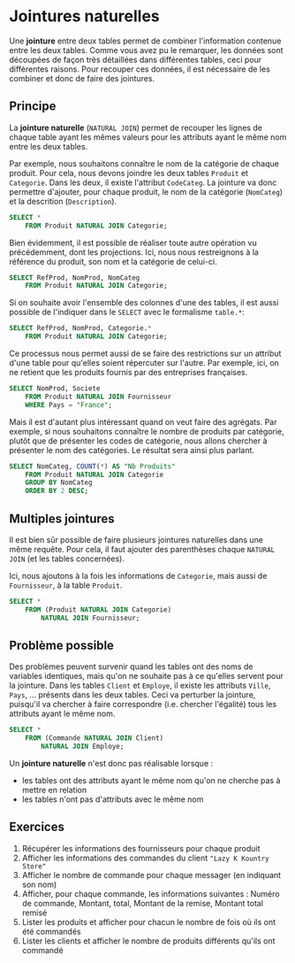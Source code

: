 # Jointures naturelles


Une **jointure** entre deux tables permet de combiner l'information contenue entre les deux tables. Comme vous avez pu le remarquer, les données sont découpées de façon très détaillées dans différentes tables, ceci pour différentes raisons. Pour recouper ces données, il est nécessaire de les combiner et donc de faire des jointures.


## Principe

La **jointure naturelle** (`NATURAL JOIN`) permet de recouper les lignes de chaque table ayant les mêmes valeurs pour les attributs ayant le même nom entre les deux tables.

Par exemple, nous souhaitons connaître le nom de la catégorie de chaque produit. Pour cela, nous devons joindre les deux tables `Produit` et `Categorie`. Dans les deux, il existe l'attribut `CodeCateg`. La jointure va donc permettre d'ajouter, pour chaque produit, le nom de la catégorie (`NomCateg`) et la descrition (`Description`).

```sql
SELECT *
	FROM Produit NATURAL JOIN Categorie;
```

Bien évidemment, il est possible de réaliser toute autre opération vu précédemment, dont les projections. Ici, nous nous restreignons à la référence du produit, son nom et la catégorie de celui-ci.

```sql
SELECT RefProd, NomProd, NomCateg
	FROM Produit NATURAL JOIN Categorie;
```

Si on souhaite avoir l'ensemble des colonnes d'une des tables, il est aussi possible de l'indiquer dans le `SELECT` avec le formalisme `table.*`: 

```sql
SELECT RefProd, NomProd, Categorie.*
	FROM Produit NATURAL JOIN Categorie;
```

Ce processus nous permet aussi de se faire des restrictions sur un attribut d'une table pour qu'elles soient répercuter sur l'autre. Par exemple, ici, on ne retient que les produits fournis par des entreprises françaises.

```sql
SELECT NomProd, Societe
	FROM Produit NATURAL JOIN Fournisseur
	WHERE Pays = "France";
```

Mais il est d'autant plus intéressant quand on veut faire des agrégats. Par exemple, si nous souhaitons connaître le nombre de produits par catégorie, plutôt que de présenter les codes de catégorie, nous allons chercher à présenter le nom des catégories. Le résultat sera ainsi plus parlant.

```sql
SELECT NomCateg, COUNT(*) AS "Nb Produits"
	FROM Produit NATURAL JOIN Categorie
	GROUP BY NomCateg
	ORDER BY 2 DESC;
```


## Multiples jointures

Il est bien sûr possible de faire plusieurs jointures naturelles dans une même requête. Pour cela, il faut ajouter des parenthèses chaque `NATURAL JOIN` (et les tables concernées).

Ici, nous ajoutons à la fois les informations de `Categorie`, mais aussi de `Fournisseur`, à la table `Produit`.

```sql
SELECT *
    FROM (Produit NATURAL JOIN Categorie) 
    	NATURAL JOIN Fournisseur;
```


## Problème possible

Des problèmes peuvent survenir quand les tables ont des noms de variables identiques, mais qu'on ne souhaite pas à ce qu'elles servent pour la jointure. Dans les tables `Client` et `Employe`, il existe les attributs `Ville`, `Pays`, ... présents dans les deux tables. Ceci va perturber la jointure, puisqu'il va chercher à faire correspondre (i.e. chercher l'égalité) tous les attributs ayant le même nom.

```sql
SELECT *
    FROM (Commande NATURAL JOIN Client) 
    	NATURAL JOIN Employe;
```

Un **jointure naturelle** n'est donc pas réalisable lorsque :

- les tables ont des attributs ayant le même nom qu'on ne cherche pas à mettre en relation
- les tables n'ont pas d'attributs avec le même nom

## Exercices

1. Récupérer les informations des fournisseurs pour chaque produit
1. Afficher les informations des commandes du client `"Lazy K Kountry Store"`
1. Afficher le nombre de commande pour chaque messager (en indiquant son nom)
1. Afficher, pour chaque commande, les informations suivantes : Numéro de commande, Montant, total, Montant de la remise, Montant total remisé
1. Lister les produits et afficher pour chacun le nombre de fois où ils ont été commandés
1. Lister les clients et afficher le nombre de produits différents qu'ils ont commandé
